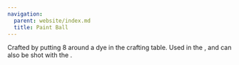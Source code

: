 ```yaml
---
navigation:
  parent: website/index.md
  title: Paint Ball
---
```


Crafted by putting 8 <ItemLink
id="matter_ball"/> around a dye in the crafting
table. Used in the <ItemLink
id="color_applicator"/>, and can also be shot
with the <ItemLink id="matter_cannon"/>.
